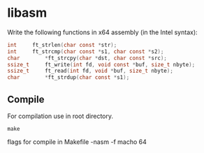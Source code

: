 # libasm
Write the following functions in x64 assembly (in the Intel syntax):
```C
int		ft_strlen(char const *str);
int		ft_strcmp(char const *s1, char const *s2);
char		*ft_strcpy(char *dst, char const *src);
ssize_t		ft_write(int fd, void const *buf, size_t nbyte);
ssize_t		ft_read(int fd, void *buf, size_t nbyte);
char		*ft_strdup(char const *s1);
```
## Compile
For compilation use in root directory.
```shell 
make
```
flags for compile in Makefile -nasm -f macho 64
